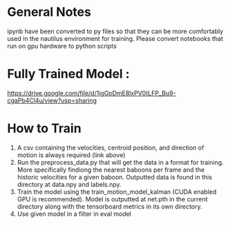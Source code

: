 # General Notes 
ipynb have been converted to py files so that they can be more comfortably used in the nautilus environment for training. Please convert notebooks that run on gpu hardware to python scripts

# Fully Trained Model : 
https://drive.google.com/file/d/1jgGpDmE8lxPV0tLFP_Bu9-cgaPb4Cl4u/view?usp=sharing

# How to Train 
1. A csv containing the velocities, centroid position, and direction of motion is always required (link above)  
3. Run the preprocess_data.py that will get the data in a format for training. More specifically findiong the nearest baboons per frame and the historic velocities for a given baboon.  Outputted data is found in this directory at data.npy and labels.npy.  
4. Train the model using the train_motion_model_kalman (CUDA enabled GPU is recommended). Model is outputted at net.pth in the current directory along with the tensorboard metrics in its own directory.  
5. Use given model in a filter in eval model